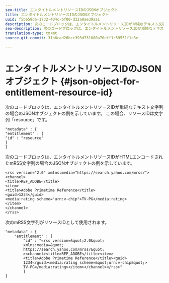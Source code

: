 ```yaml
---
seo-title: エンタイトルメントリソースIDのJSONオブジェクト
title: エンタイトルメントリソースIDのJSONオブジェクト
uuid: f5b659da-1732-404c-bf00-d32a0ae39aa1
description: 次のコードブロックは、エンタイトルメントリソースIDが単純なテキスト文字列の場合のJSONオブジェクトの例を示しています。
seo-description: 次のコードブロックは、エンタイトルメントリソースIDが単純なテキスト文字列の場合のJSONオブジェクトの例を示しています。
translation-type: tm+mt
source-git-commit: 31b6cad26bcc393d731080a70eff1c59551f1c8e

---
```



# エンタイトルメントリソースIDのJSONオブジェクト {#json-object-for-entitlement-resource-id}

次のコードブロックは、エンタイトルメントリソースIDが単純なテキスト文字列の場合のJSONオブジェクトの例を示しています。 この場合、リソースIDは文字列「resource」です。

```
"metadata" : { 
"entitlement" : { 
"id" : "resource" 
} 
}
```

次のコードブロックは、エンタイトルメントリソースIDがHTMLエンコードされたmRSS文字列の場合のJSONオブジェクトの例を示しています。

```
<rss version="2.0" xmlns:media="https://search.yahoo.com/mrss/"> 
<channel> 
<title>REF_ADOBE</title> 
<item> 
<title>Adobe Primetime Reference</title> 
<guid>1234</guid> 
<media:rating scheme="urn:v-chip">TV-PG</media:rating> 
</item> 
</channel> 
</rss>
```

次のmRSS文字列がリソースIDとして使用されます。

```
"metadata" : { 
    "entitlement" : { 
        "id" : "<rss version=&quot;2.0&quot; 
        xmlns:media=&quot; 
        https://search.yahoo.com/mrss/&quot; 
        ><channel><title>REF_ADOBE</title><item> 
        <title>Adobe Primetime Reference</title><guid> 
        1234</guid><media:rating scheme=&quot;urn:v-chip&quot;> 
        TV-PG</media:rating></item></channel></rss>" 
        } 
} 
```
